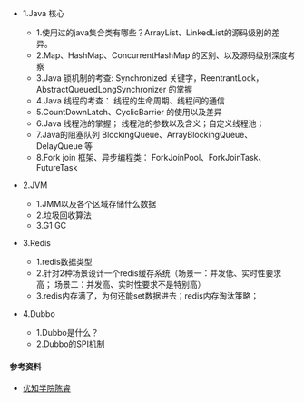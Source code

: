 
- 1.Java 核心

    - 1.使用过的java集合类有哪些？ArrayList、LinkedList的源码级别的差异。
    - 2.Map、HashMap、ConcurrentHashMap 的区别、以及源码级别深度考察
    - 3.Java 锁机制的考查: Synchronized 关键字，ReentrantLock，AbstractQueuedLongSynchronizer 的掌握
    - 4.Java 线程的考查： 线程的生命周期、线程间的通信
    - 5.CountDownLatch、CyclicBarrier 的使用以及差异
    - 6.Java 线程池的掌握； 线程池的参数以及含义；自定义线程池；
    - 7.Java的阻塞队列 BlockingQueue、ArrayBlockingQueue、DelayQueue 等
    - 8.Fork join 框架、异步编程类： ForkJoinPool、ForkJoinTask、FutureTask
    
- 2.JVM

    - 1.JMM以及各个区域存储什么数据
    - 2.垃圾回收算法
    - 3.G1 GC
    
     
- 3.Redis

    - 1.redis数据类型
    - 2.针对2种场景设计一个redis缓存系统（场景一：并发低、实时性要求高； 场景二：并发高、实时性要求不是特别高）
    - 3.redis内存满了，为何还能set数据进去；redis内存淘汰策略；
    
- 4.Dubbo

    - 1.Dubbo是什么？
    - 2.Dubbo的SPI机制
    
    
    
    
#### 参考资料

- [优知学院陈睿](http://youzhixueyuan.com/ali-java-answers-to-four-questions.html)